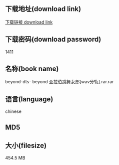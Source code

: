 ## 下载地址(download link)
[下载链接 download link](https://tutu365.netlify.app/?s=beyond-dts-+beyond+%E4%BA%9A%E6%8B%89%E4%BC%AF%E8%B7%B3%E8%88%9E%E5%A5%B3%E9%83%8E%5Bwav%E5%88%86%E8%BD%A8%5D.rar)

## 下载密码(download password)
1411

## 名称(book name)
beyond-dts- beyond 亚拉伯跳舞女郎[wav分轨].rar.rar

## 语言(language)
chinese

## MD5


## 大小(filesize)
454.5 MB
